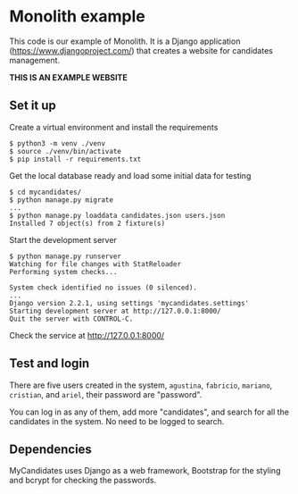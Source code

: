 Monolith example
=======

This code is our example of Monolith. It is a Django application (https://www.djangoproject.com/) that creates a website for candidates management.

**THIS IS AN EXAMPLE WEBSITE**

Set it up
------

Create a virtual environment and install the requirements

    $ python3 -m venv ./venv
    $ source ./venv/bin/activate
    $ pip install -r requirements.txt


Get the local database ready and load some initial data for testing

    $ cd mycandidates/
    $ python manage.py migrate
    ...
    $ python manage.py loaddata candidates.json users.json
    Installed 7 object(s) from 2 fixture(s)

Start the development server

    $ python manage.py runserver
    Watching for file changes with StatReloader
    Performing system checks...
    
    System check identified no issues (0 silenced).
    ...
    Django version 2.2.1, using settings 'mycandidates.settings'
    Starting development server at http://127.0.0.1:8000/
    Quit the server with CONTROL-C.

Check the service at http://127.0.0.1:8000/


Test and login
------

There are five users created in the system, `agustina`, `fabricio`, `mariano`, `cristian`,  and `ariel`, their password are "password".

You can log in as any of them, add more "candidates", and search for all the candidates in the system. No need to be logged to search.


Dependencies
------

MyCandidates uses Django as a web framework, Bootstrap for the styling and bcrypt for checking the passwords.
